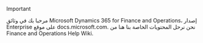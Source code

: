 > [!IMPORTANT]
> مرحبا بك في وثائق Microsoft Dynamics 365 for Finance and Operations، إصدار Enterprise على موقع docs.microsoft.com. نحن نرحل المحتويات الخاصة بنا هنا من Finance and Operations Help Wiki. 

